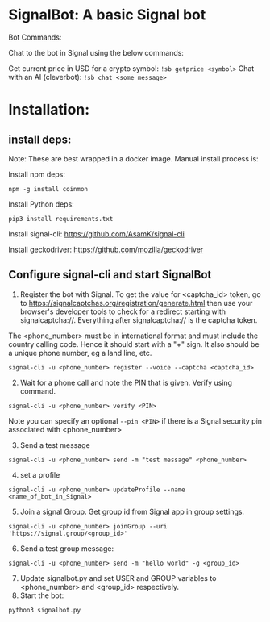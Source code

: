# SignalBot: A basic Signal bot

Bot Commands:

Chat to the bot in Signal using the below commands:

Get current price in USD for a crypto symbol: `!sb getprice <symbol>`
Chat with an AI (cleverbot): `!sb chat <some message>`

# Installation: 

## install deps:

Note: These are best wrapped in a docker image. Manual install process is:

Install npm deps:
```
npm -g install coinmon
```

Install Python deps:
```
pip3 install requirements.txt
```

Install signal-cli: https://github.com/AsamK/signal-cli

Install geckodriver: https://github.com/mozilla/geckodriver

## Configure signal-cli and start SignalBot

1. Register the bot with Signal. 
To  get  the value for <captcha_id> token, go to https://signalcaptchas.org/registration/generate.html then use your browser's developer tools to check for a redirect starting with signalcaptcha://. Everything after signalcaptcha:// is the captcha token.

The <phone_number> must be in international format and must include the country calling code. Hence it should start with a "+" sign. It also should be a unique phone number, eg a land line, etc.

```
signal-cli -u <phone_number> register --voice --captcha <captcha_id>
```

2. Wait for a phone call and note the PIN that is given. Verify using command.
```
signal-cli -u <phone_number> verify <PIN>
```
Note you can specify an optional `--pin <PIN>` if there is a Signal security pin associated with <phone_number>

3. Send a test message
```
signal-cli -u <phone_number> send -m "test message" <phone_number>
```

4. set a profile
```
signal-cli -u <phone_number> updateProfile --name <name_of_bot_in_Signal>
```

5. Join a signal Group. Get group id from Signal app in group settings.
```
signal-cli -u <phone_number> joinGroup --uri 'https://signal.group/<group_id>'
```
6. Send a test group message:
```
signal-cli -u <phone_number> send -m "hello world" -g <group_id>
```
7. Update signalbot.py and set USER and GROUP variables to <phone_number> and <group_id> respectively.
8. Start the bot:
```
python3 signalbot.py
```
